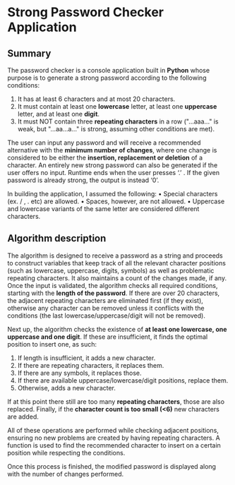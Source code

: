 <h1>Strong Password Checker Application</h1>

<h2>Summary</h2>

The password checker is a console application built in <strong>Python</strong> whose purpose is to generate a strong password according to the following conditions:
1.	It has at least 6 characters and at most 20 characters.
2.	It must contain at least one <strong>lowercase</strong> letter, at least one <strong>uppercase</strong> letter, and at least one <strong>digit</strong>.
3.	It must NOT contain three <strong>repeating characters</strong> in a row ("...aaa..." is weak, but "...aa...a..." is strong, assuming other conditions are met).

The user can input any password and will receive a recommended alternative with the <strong>minimum number of changes</strong>, where one change is considered to be either the <strong>insertion, replacement or deletion</strong> of a character. An entirely new strong password can also be generated if the user offers no input. Runtime ends when the user presses ‘.’ . If the given password is already strong, the output is instead ‘0’.

In building the application, I assumed the following:
•	Special characters (ex. / , . etc) are allowed.
•	Spaces, however, are not allowed.
•	Uppercase and lowercase variants of the same letter are considered different characters.

<h2>Algorithm description</h2>

The algorithm is designed to receive a password as a string and proceeds to construct variables that keep track of all the relevant character positions (such as lowercase, uppercase, digits, symbols) as well as problematic repeating characters. It also maintains a count of the changes made, if any.
Once the input is validated, the algorithm checks all required conditions, starting with the <strong>length of the password</strong>. If there are over 20 characters, the adjacent repeating characters are eliminated first (if they exist), otherwise any character can be removed unless it conflicts with the conditions (the last lowercase/uppercase/digit will not be removed).

Next up, the algorithm checks the existence of <strong>at least one lowercase, one uppercase and one digit</strong>. If these are insufficient, it finds the optimal position to insert one, as such:
1.	If length is insufficient, it adds a new character.
2.	If there are repeating characters, it replaces them.
3.	If there are any symbols, it replaces those.
4.	If there are available uppercase/lowercase/digit positions, replace them.
5.	Otherwise, adds a new character.

If at this point there still are too many <strong>repeating characters</strong>, those are also replaced.
Finally, if the <strong>character count is too small (<6)</strong> new characters are added.

All of these operations are performed while checking adjacent positions, ensuring no new problems are created by having repeating characters. A function is used to find the recommended character to insert on a certain position while respecting the conditions.

Once this process is finished, the modified password is displayed along with the number of changes performed. 
